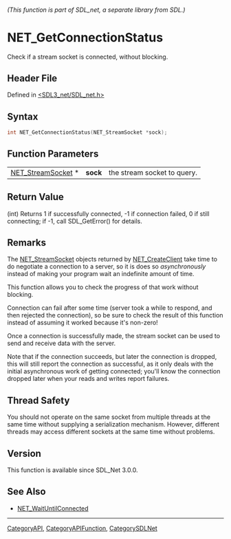 ###### (This function is part of SDL_net, a separate library from SDL.)
# NET_GetConnectionStatus

Check if a stream socket is connected, without blocking.

## Header File

Defined in [<SDL3_net/SDL_net.h>](https://github.com/libsdl-org/SDL_net/blob/main/include/SDL3_net/SDL_net.h)

## Syntax

```c
int NET_GetConnectionStatus(NET_StreamSocket *sock);
```

## Function Parameters

|                                        |          |                             |
| -------------------------------------- | -------- | --------------------------- |
| [NET_StreamSocket](NET_StreamSocket) * | **sock** | the stream socket to query. |

## Return Value

(int) Returns 1 if successfully connected, -1 if connection failed, 0 if
still connecting; if -1, call SDL_GetError() for details.

## Remarks

The [NET_StreamSocket](NET_StreamSocket) objects returned by
[NET_CreateClient](NET_CreateClient) take time to do negotiate a connection
to a server, so it is does so _asynchronously_ instead of making your
program wait an indefinite amount of time.

This function allows you to check the progress of that work without
blocking.

Connection can fail after some time (server took a while to respond, and
then rejected the connection), so be sure to check the result of this
function instead of assuming it worked because it's non-zero!

Once a connection is successfully made, the stream socket can be used to
send and receive data with the server.

Note that if the connection succeeds, but later the connection is dropped,
this will still report the connection as successful, as it only deals with
the initial asynchronous work of getting connected; you'll know the
connection dropped later when your reads and writes report failures.

## Thread Safety

You should not operate on the same socket from multiple threads at the same
time without supplying a serialization mechanism. However, different
threads may access different sockets at the same time without problems.

## Version

This function is available since SDL_Net 3.0.0.

## See Also

- [NET_WaitUntilConnected](NET_WaitUntilConnected)

----
[CategoryAPI](CategoryAPI), [CategoryAPIFunction](CategoryAPIFunction), [CategorySDLNet](CategorySDLNet)

